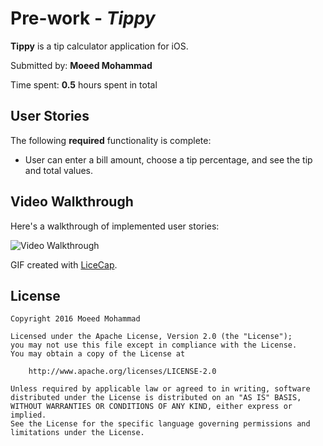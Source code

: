 # Pre-work - *Tippy*

**Tippy** is a tip calculator application for iOS.

Submitted by: **Moeed Mohammad**

Time spent: **0.5** hours spent in total

## User Stories

The following **required** functionality is complete:
* User can enter a bill amount, choose a tip percentage, and see the tip and total values.


## Video Walkthrough 

Here's a walkthrough of implemented user stories:

<img src='http://cl.ly/1W1a3D160f2P/tippy.gif' title='Video Walkthrough' width='' alt='Video Walkthrough' />

GIF created with [LiceCap](http://www.cockos.com/licecap/).

## License

    Copyright 2016 Moeed Mohammad

    Licensed under the Apache License, Version 2.0 (the "License");
    you may not use this file except in compliance with the License.
    You may obtain a copy of the License at

        http://www.apache.org/licenses/LICENSE-2.0

    Unless required by applicable law or agreed to in writing, software
    distributed under the License is distributed on an "AS IS" BASIS,
    WITHOUT WARRANTIES OR CONDITIONS OF ANY KIND, either express or implied.
    See the License for the specific language governing permissions and
    limitations under the License.